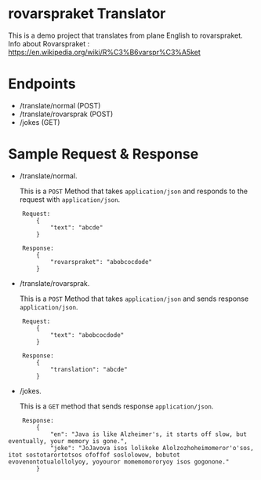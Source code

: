 # rovarspraket Translator
This is a demo project that translates from plane English to rovarspraket.
Info about Rovarspraket : https://en.wikipedia.org/wiki/R%C3%B6varspr%C3%A5ket


# Endpoints
* /translate/normal  (POST)
* /translate/rovarsprak   (POST)
* /jokes (GET)
# Sample Request & Response
* /translate/normal.

  This is a `POST` Method that takes `application/json` and responds to the request with `application/json`.


```
    Request:
        {
            "text": "abcde"
        }
```
```
    Response:
        {
            "rovarspraket": "abobcocdode"
        }
```

* /translate/rovarsprak.

  This is a `POST` Method that takes `application/json` and sends response `application/json`.


```
    Request:
        {
            "text": "abobcocdode"
        }
```
```
    Response:
        {
            "translation": "abcde"
        }
```

* /jokes.

  This is a `GET` method that sends response `application/json`.

```
    Response:
        {
            "en": "Java is like Alzheimer's, it starts off slow, but eventually, your memory is gone.",
            "joke": "JoJavova isos lolikoke Alolzozhoheimomeror'o'sos, itot sostotarortotsos ofoffof soslolowow, bobutot evovenontotualollolyoy, yoyouror momemomororyoy isos gogonone."
        }
```